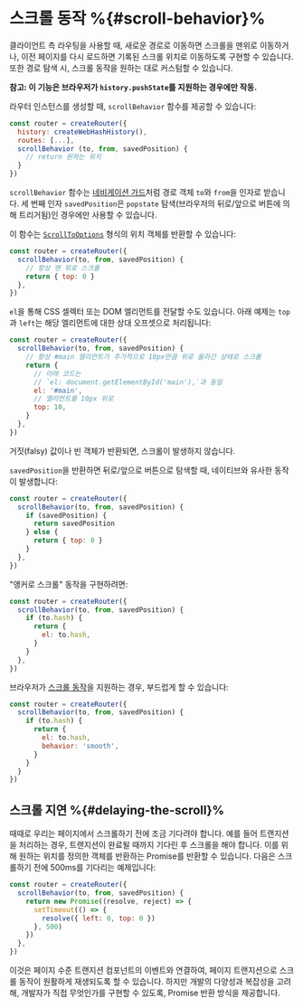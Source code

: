 # 스크롤 동작 %{#scroll-behavior}%

<VueSchoolLink
href="https://vueschool.io/lessons/scroll-behavior"
title="Learn how to customize scroll behavior"
/>

클라이언트 측 라우팅을 사용할 때, 새로운 경로로 이동하면 스크롤을 맨위로 이동하거나, 이전 페이지를 다시 로드하면 기록된 스크롤 위치로 이동하도록 구현할 수 있습니다. 또한 경로 탐색 시, 스크롤 동작을 원하는 대로 커스텀할 수 있습니다.

**참고: 이 기능은 브라우저가 `history.pushState`를 지원하는 경우에만 작동.**

라우터 인스턴스를 생성할 때, `scrollBehavior` 함수를 제공할 수 있습니다:

```js
const router = createRouter({
  history: createWebHashHistory(),
  routes: [...],
  scrollBehavior (to, from, savedPosition) {
    // return 원하는 위치
  }
})
```

`scrollBehavior` 함수는 [네비게이션 가드](navigation-guards.md)처럼 경로 객체 `to`와 `from`을 인자로 받습니다. 세 번째 인자 `savedPosition`은 `popstate` 탐색(브라우저의 뒤로/앞으로 버튼에 의해 트리거됨)인 경우에만 사용할 수 있습니다.

이 함수는 [`ScrollToOptions`](https://developer.mozilla.org/en-US/docs/Web/API/ScrollToOptions) 형식의 위치 객체를 반환할 수 있습니다:

```js
const router = createRouter({
  scrollBehavior(to, from, savedPosition) {
    // 항상 맨 위로 스크롤
    return { top: 0 }
  },
})
```

`el`을 통해 CSS 셀렉터 또는 DOM 엘리먼트를 전달할 수도 있습니다. 아래 예제는 `top`과 `left`는 해당 엘리먼트에 대한 상대 오프셋으로 처리됩니다:

```js
const router = createRouter({
  scrollBehavior(to, from, savedPosition) {
    // 항상 #main 엘리먼트가 추가적으로 10px만큼 위로 올라간 상태로 스크롤
    return {
      // 아래 코드는
      // `el: document.getElementById('main'),`과 동일
      el: '#main',
      // 엘리먼트를 10px 위로
      top: 10,
    }
  },
})
```

거짓(falsy) 값이나 빈 객체가 반환되면, 스크롤이 발생하지 않습니다.

`savedPosition`을 반환하면 뒤로/앞으로 버튼으로 탐색할 때, 네이티브와 유사한 동작이 발생합니다:

```js
const router = createRouter({
  scrollBehavior(to, from, savedPosition) {
    if (savedPosition) {
      return savedPosition
    } else {
      return { top: 0 }
    }
  },
})
```

"앵커로 스크롤" 동작을 구현하려면:

```js
const router = createRouter({
  scrollBehavior(to, from, savedPosition) {
    if (to.hash) {
      return {
        el: to.hash,
      }
    }
  },
})
```

브라우저가 [스크롤 동작](https://developer.mozilla.org/en-US/docs/Web/API/ScrollToOptions/behavior)을 지원하는 경우, 부드럽게 할 수 있습니다:

```js
const router = createRouter({
  scrollBehavior(to, from, savedPosition) {
    if (to.hash) {
      return {
        el: to.hash,
        behavior: 'smooth',
      }
    }
  }
})
```

## 스크롤 지연 %{#delaying-the-scroll}%

때때로 우리는 페이지에서 스크롤하기 전에 조금 기다려야 합니다. 예를 들어 트랜지션을 처리하는 경우, 트랜지션이 완료될 때까지 기다린 후 스크롤을 해야 합니다. 이를 위해 원하는 위치를 정의한 객체를 반환하는 Promise를 반환할 수 있습니다. 다음은 스크롤하기 전에 500ms를 기다리는 예제입니다:

```js
const router = createRouter({
  scrollBehavior(to, from, savedPosition) {
    return new Promise((resolve, reject) => {
      setTimeout(() => {
        resolve({ left: 0, top: 0 })
      }, 500)
    })
  },
})
```

이것은 페이지 수준 트랜지션 컴포넌트의 이벤트와 연결하여, 페이지 트랜지션으로 스크롤 동작이 원활하게 재생되도록 할 수 있습니다. 하지만 개발의 다양성과 복잡성을 고려해, 개발자가 직접 무엇인가를 구현할 수 있도록, Promise 반환 방식을 제공합니다.
